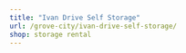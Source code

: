 ```yaml
---
title: "Ivan Drive Self Storage"
url: /grove-city/ivan-drive-self-storage/
shop: storage rental
---
```

